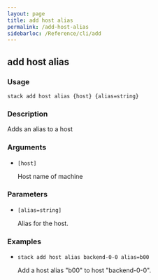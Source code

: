 ```yaml
---
layout: page
title: add host alias
permalink: /add-host-alias
sidebarloc: /Reference/cli/add
---
```


## add host alias

### Usage

`stack add host alias {host} {alias=string}`

### Description

Adds an alias to a host

### Arguments

* `[host]`

   Host name of machine


### Parameters
* `[alias=string]`

   Alias for the host.

### Examples

* `stack add host alias backend-0-0 alias=b00`

   Add a host alias "b00" to host "backend-0-0".




